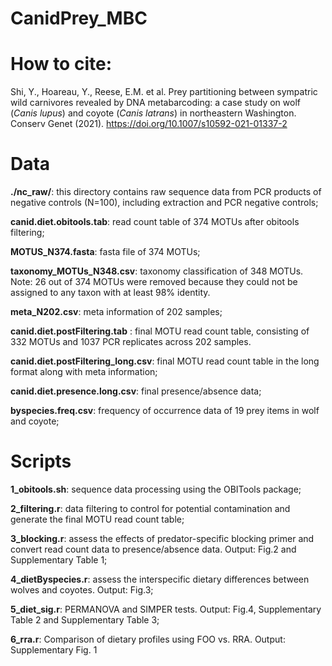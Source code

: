 # CanidPrey_MBC
 
# How to cite:
Shi, Y., Hoareau, Y., Reese, E.M. et al. Prey partitioning between sympatric wild carnivores revealed by DNA metabarcoding: a case study on wolf (*Canis lupus*) and coyote (*Canis latrans*) in northeastern Washington. Conserv Genet (2021). https://doi.org/10.1007/s10592-021-01337-2

# Data

**./nc_raw/**: this directory contains raw sequence data from PCR products of negative controls (N=100), including extraction and PCR negative controls; 

**canid.diet.obitools.tab**: read count table of 374 MOTUs after obitools filtering;

**MOTUS_N374.fasta**: fasta file of 374 MOTUs; 

**taxonomy_MOTUs_N348.csv**: taxonomy classification of 348 MOTUs. Note: 26 out of 374 MOTUs were removed because they could not be assigned to any taxon with at least 98% identity.

**meta_N202.csv**: meta information of 202 samples; 

**canid.diet.postFiltering.tab** : final MOTU read count table, consisting of 332 MOTUs and 1037 PCR replicates across 202 samples. 

**canid.diet.postFiltering_long.csv**: final MOTU read count table in the long format along with meta information; 

**canid.diet.presence.long.csv**: final presence/absence data;

**byspecies.freq.csv**: frequency of occurrence data of 19 prey items in wolf and coyote;

# Scripts

**1_obitools.sh**: sequence data processing using the OBITools package;

**2_filtering.r**: data filtering to control for potential contamination and generate the final MOTU read count table;

**3_blocking.r**: assess the effects of predator-specific blocking primer and convert read count data to presence/absence data. Output: Fig.2 and Supplementary Table 1;

**4_dietByspecies.r**: assess the interspecific dietary differences between wolves and coyotes. Output: Fig.3;

**5_diet_sig.r**: PERMANOVA and SIMPER tests. Output: Fig.4, Supplementary Table 2 and Supplementary Table 3;

**6_rra.r**: Comparison of dietary profiles using FOO vs. RRA. Output: Supplementary Fig. 1
